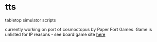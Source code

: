 # tts
tabletop simulator scripts

currently working on port of cosmoctopus by Paper Fort Games. Game is unlisted for IP reasons - see board game site [here](https://www.paperfortgames.com/)
